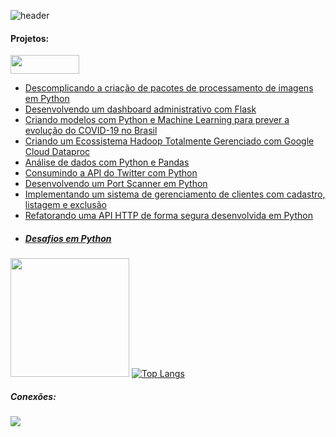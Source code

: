 ![header](https://user-images.githubusercontent.com/88558377/145865964-94184697-f8aa-41c7-baef-a9573c12d7e2.gif)

<div> 

  #### Projetos:
  
<img src="https://img.shields.io/badge/Python-14354C?style=for-the-badge&logo=python&logoColor=white" width="110" height="30"/> 
  
* [Descomplicando a criação de pacotes de processamento de imagens em Python](https://github.com/BeyondtimeX/Projeto-1)
* [Desenvolvendo um dashboard administrativo com Flask](https://github.com/BeyondtimeX/Projeto-3)
* [Criando modelos com Python e Machine Learning para prever a evolução do COVID-19 no Brasil](https://github.com/BeyondtimeX/Projeto-4)
* [Criando um Ecossistema Hadoop Totalmente Gerenciado com Google Cloud Dataproc](https://github.com/BeyondtimeX/Projeto-5)
* [Análise de dados com Python e Pandas](https://github.com/BeyondtimeX/Projeto-6)
* [Consumindo a API do Twitter com Python](https://github.com/BeyondtimeX/Projeto-7)
* [Desenvolvendo um Port Scanner em Python](https://github.com/BeyondtimeX/Projeto-8)
* [Implementando um sistema de gerenciamento de clientes com cadastro, listagem e exclusão](https://github.com/BeyondtimeX/Projeto-9)
* [Refatorando uma API HTTP de forma segura desenvolvida em Python](https://github.com/BeyondtimeX/Projeto-10)
  
<div>
  
*  ##### [Desafios em Python](https://https://github.com/BeyondtimeX/BeyondtimeX-Desafiosempython)

</div>
  
    
  <img height="190em" src="https://github-readme-stats.vercel.app/api?username=BeyondTimeX&show_icons=true&hide_border=true&&count_private=true&include_all_commits=true"/>  [![Top Langs](https://github-readme-stats.vercel.app/api/top-langs/?username=BeyondTimeX&langs_count=8&layout=compact)](https://github.com/BeyondTimeX/github-readme-stats)
    
  
   <h5 align="left">Conexões:</h5>

  <a href="https://www.linkedin.com/in/brunodesouzaalmeida" target="_blank"><img src="https://img.shields.io/badge/-LinkedIn-%230077B5?style=for-the-badge&logo=linkedin&logoColor=white" target="_blank"></a> 
  

  

















